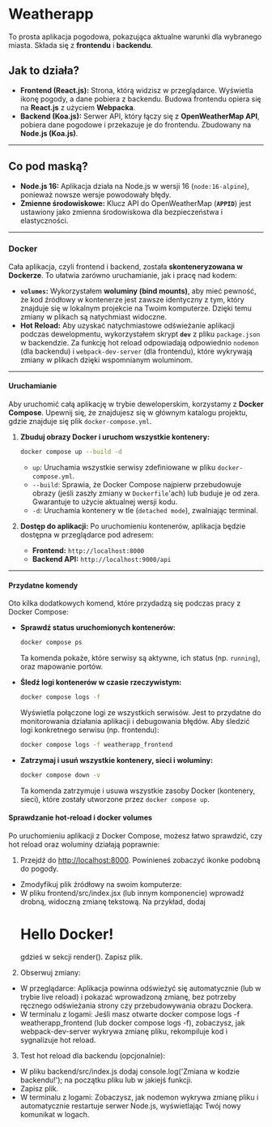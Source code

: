 # Weatherapp

To prosta aplikacja pogodowa, pokazująca aktualne warunki dla wybranego miasta. Składa się z **frontendu** i **backendu**.

## Jak to działa?

* **Frontend (React.js):** Strona, którą widzisz w przeglądarce. Wyświetla ikonę pogody, a dane pobiera z backendu. Budowa frontendu opiera się na **React.js** z użyciem **Webpacka**.
* **Backend (Koa.js):** Serwer API, który łączy się z **OpenWeatherMap API**, pobiera dane pogodowe i przekazuje je do frontendu. Zbudowany na **Node.js (Koa.js)**.

---

## Co pod maską?

* **Node.js 16:** Aplikacja działa na Node.js w wersji 16 (`node:16-alpine`), ponieważ nowsze wersje powodowały błędy.
* **Zmienne środowiskowe:** Klucz API do OpenWeatherMap (**`APPID`**) jest ustawiony jako zmienna środowiskowa dla bezpieczeństwa i elastyczności.

---

### Docker

Cała aplikacja, czyli frontend i backend, została **skonteneryzowana w Dockerze**. To ułatwia zarówno uruchamianie, jak i pracę nad kodem:

* **`volumes`:** Wykorzystałem **woluminy (bind mounts)**, aby mieć pewność, że kod źródłowy w kontenerze jest zawsze identyczny z tym, który znajduje się w lokalnym projekcie na Twoim komputerze. Dzięki temu zmiany w plikach są natychmiast widoczne.
* **Hot Reload:** Aby uzyskać natychmiastowe odświeżanie aplikacji podczas dewelopmentu, wykorzystałem skrypt **`dev`** z pliku `package.json` w backendzie. Za funkcję hot reload odpowiadają odpowiednio `nodemon` (dla backendu) i `webpack-dev-server` (dla frontendu), które wykrywają zmiany w plikach dzięki wspomnianym woluminom.

---

#### Uruchamianie

Aby uruchomić całą aplikację w trybie deweloperskim, korzystamy z **Docker Compose**. Upewnij się, że znajdujesz się w głównym katalogu projektu, gdzie znajduje się plik `docker-compose.yml`.

1. **Zbuduj obrazy Docker i uruchom wszystkie kontenery:**

    ```bash
    docker compose up --build -d
    ```

    * `up`: Uruchamia wszystkie serwisy zdefiniowane w pliku `docker-compose.yml`.
    * `--build`: Sprawia, że Docker Compose najpierw przebudowuje obrazy (jeśli zaszły zmiany w `Dockerfile`'ach) lub buduje je od zera. Gwarantuje to użycie aktualnej wersji kodu.
    * `-d`: Uruchamia kontenery w tle (`detached mode`), zwalniając terminal.

2. **Dostęp do aplikacji:**
    Po uruchomieniu kontenerów, aplikacja będzie dostępna w przeglądarce pod adresem:
    * **Frontend:** `http://localhost:8000`
    * **Backend API:** `http://localhost:9000/api`

---

#### Przydatne komendy

Oto kilka dodatkowych komend, które przydadzą się podczas pracy z Docker Compose:

* **Sprawdź status uruchomionych kontenerów:**

    ```bash
    docker compose ps
    ```

    Ta komenda pokaże, które serwisy są aktywne, ich status (np. `running`), oraz mapowanie portów.

* **Śledź logi kontenerów w czasie rzeczywistym:**

    ```bash
    docker compose logs -f
    ```

    Wyświetla połączone logi ze wszystkich serwisów. Jest to przydatne do monitorowania działania aplikacji i debugowania błędów. Aby śledzić logi konkretnego serwisu (np. frontendu):

    ```bash
    docker compose logs -f weatherapp_frontend
    ```

* **Zatrzymaj i usuń wszystkie kontenery, sieci i woluminy:**

    ```bash
    docker compose down -v
    ```

    Ta komenda zatrzymuje i usuwa wszystkie zasoby Docker (kontenery, sieci), które zostały utworzone przez `docker compose up`.

#### Sprawdzanie hot-reload i docker volumes

Po uruchomieniu aplikacji z Docker Compose, możesz łatwo sprawdzić, czy hot reload oraz woluminy działają poprawnie:

1. Przejdź do <http://localhost:8000>. Powinieneś zobaczyć ikonke podobną do pogody.

* Zmodyfikuj plik źródłowy na swoim komputerze:
* W pliku frontend/src/index.jsx (lub innym komponencie) wprowadź drobną, widoczną zmianę tekstową. Na przykład, dodaj <h1>Hello Docker!</h1> gdzieś w sekcji render().
Zapisz plik.

2. Obserwuj zmiany:

* W przeglądarce: Aplikacja powinna odświeżyć się automatycznie (lub w trybie live reload) i pokazać wprowadzoną zmianę, bez potrzeby ręcznego odświeżania strony czy przebudowywania obrazu Dockera.
* W terminalu z logami: Jeśli masz otwarte docker compose logs -f weatherapp_frontend (lub docker compose logs -f), zobaczysz, jak webpack-dev-server wykrywa zmianę pliku, rekompiluje kod i sygnalizuje hot reload.

3. Test hot reload dla backendu (opcjonalnie):

* W pliku backend/src/index.js dodaj console.log('Zmiana w kodzie backendu!'); na początku pliku lub w jakiejś funkcji.
* Zapisz plik.
* W terminalu z logami: Zobaczysz, jak nodemon wykrywa zmianę pliku i automatycznie restartuje serwer Node.js, wyświetlając Twój nowy komunikat w logach.
